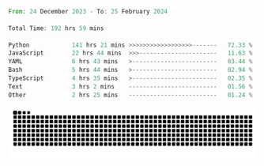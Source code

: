 <!--START_SECTION:waka-->

```rust
From: 24 December 2023 - To: 25 February 2024

Total Time: 192 hrs 59 mins

Python            141 hrs 21 mins >>>>>>>>>>>>>>>>>>-------   72.33 %
JavaScript        22 hrs 44 mins  >>>----------------------   11.63 %
YAML              6 hrs 43 mins   >------------------------   03.44 %
Bash              5 hrs 44 mins   >------------------------   02.94 %
TypeScript        4 hrs 35 mins   >------------------------   02.35 %
Text              3 hrs 2 mins    -------------------------   01.56 %
Other             2 hrs 25 mins   -------------------------   01.24 %
```

<!--END_SECTION:waka-->


<picture>
  <source media="(prefers-color-scheme: dark)" srcset="https://raw.githubusercontent.com/jeerawut97/jeerawut97/output/github-contribution-grid-snake.svg">
  <img alt="github contribution grid snake animation" src="https://raw.githubusercontent.com/jeerawut97/jeerawut97/output/github-contribution-grid-snake.svg">
</picture>
